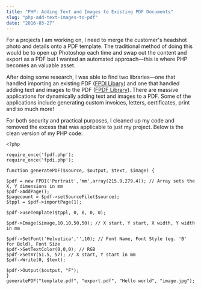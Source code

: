 ```yaml
---
title: "PHP: Adding Text and Images to Existing PDF Documents"
slug: "php-add-text-images-to-pdf"
date: "2016-03-27"
---
```


For a projects I am working on, I need to merge the customer's headshot photo and details onto a PDF template. The traditional method of doing this would be to open up Photoshop each time and swap out the content and export as a PDF but I wanted an automated approach—this is where PHP becomes an valuable asset.

After doing some research, I was able to find two libraries—one that handled importing an existing PDF ([FPDI Libary](https://www.setasign.com/products/fpdi/downloads/)) and one that handled adding text and images to the PDF ([FPDF Library](http://www.fpdf.org/)). There are massive applications for dynamically adding text and images to a PDF. Some of the applications include generating custom invoices, letters, certificates, print and so much more!

For both security and practical purposes, I cleaned up my code and removed the excess that was applicable to just my project. Below is the clean version of my PHP code:

```
<?php

require_once('fpdf.php');
require_once('fpdi.php');

function generatePDF($source, $output, $text, $image) {

$pdf = new FPDI('Portrait','mm',array(215.9,279.4)); // Array sets the X, Y dimensions in mm
$pdf->AddPage();
$pagecount = $pdf->setSourceFile($source);
$tppl = $pdf->importPage(1);

$pdf->useTemplate($tppl, 0, 0, 0, 0);

$pdf->Image($image,10,10,50,50); // X start, Y start, X width, Y width in mm

$pdf->SetFont('Helvetica','',10); // Font Name, Font Style (eg. 'B' for Bold), Font Size
$pdf->SetTextColor(0,0,0); // RGB 
$pdf->SetXY(51.5, 57); // X start, Y start in mm
$pdf->Write(0, $text);

$pdf->Output($output, "F");
}
generatePDF("template.pdf", "export.pdf", "Hello world", "image.jpg");
```